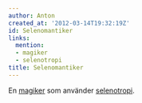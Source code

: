 ```yaml
---
author: Anton
created_at: '2012-03-14T19:32:19Z'
id: Selenomantiker
links:
  mention:
  - magiker
  - selenotropi
title: Selenomantiker
---
```


En [magiker] som använder [selenotropi].

  [magiker]: magiker
  [selenotropi]: selenotropi
